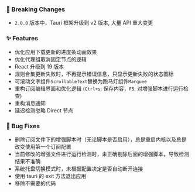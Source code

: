 ### 🚨 Breaking Changes

- `2.0.0` 版本中，Tauri 框架升级到 v2 版本, 大量 API 重大变更

### ✨ Features

- 优化应用下载更新的进度条动画效果
- 优化代理组取消固定节点的逻辑
- React 升级到 19 版本
- 规则合集更新失败时，不再提示错误信息，只显示更新失败的状态图标
- 可滚动文字组件`ScrollableText`替换为跑马灯组件`Marquee`
- 重构订阅编辑界面和优化逻辑 (`Ctrl+s`: 保存内容，`F5`: 对增强脚本进行运行检查)
- 重构消息通知
- 延迟检测忽略 Direct 节点

### 🐛 Bug Fixes

- 删除订阅文件下的增强脚本时（无论脚本是否启用），总是重启内核以及总是改变使用第一个订阅配置
- 当前修改的增强文件进行运行检测时，未正确剔除后面的增强脚本，导致检测结果不准确
- 系统托盘切换模式时，未根据配置决定是否自动断开连接
- 使用 tauri 的 exit 方法退出应用
- 移除不需要的代码
